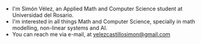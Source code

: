 - I'm Simón Vélez, an Applied Math and Computer Science student at Universidad del Rosario.
- I'm interested in all things Math and Computer Science, specially in math modelling, non-linear systems and AI.
- You can reach me via e-mail, at velezcastillosimon@gmail.com
